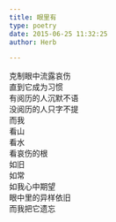 ```yaml
---  
title: 眼里有  
type: poetry  
date: 2015-06-25 11:32:25  
author: Herb  

---  
```

克制眼中流露哀伤  
直到它成为习惯  
有阅历的人沉默不语  
没阅历的人只字不提  
而我  
看山  
看水  
看哀伤的根  
如旧  
如常  
如我心中期望  
眼中里的异样依旧  
而我把它遗忘